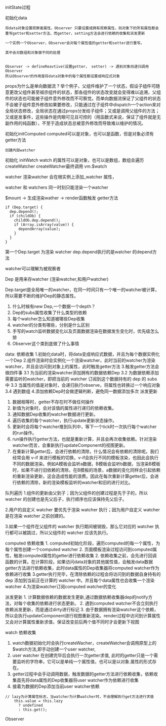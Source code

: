  initState过程
  
  初始化data


    将data对象设置观察者属性，Observer 只要设置成拥有观察属性，则对象下的所有属性都会重写getter和setter方法，而getter，setting方法会进行依赖的收集和派发更新
  
    一个实例一个Observer，Observer会对每个属性值的getter和setter进行重写。

    其中会对数组和对象做不同的处理


    Observer -> defineReavtive(设置getter， setter) -> 遇到对象则递归调用Observer
    所以Observer的作用是将data对象中的每个属性都设置成响应式对象





  
  props为什么是单向数据流 ?
      举个例子，父组件维护了一个状态，假设子组件可随意更改父组件甚至祖宗组件的状态，那各组件的状态改变就会变得难以追溯，父组件的状态也可能被子组件意外修改而不可察觉。而单向数据流保证了父组件的状态不会被子组件意外修改如果要修改，只能通过在子组件中dispatch一个action来对全局状态修改，全局状态在通过props分发给子组件；又或是调用父组件的方法；又或是发事件，这些操作是肉眼可见且可控的（用函数式来说，保证了组件就是无副作用的纯函数），不至于造成状态总被意外修改而导致难以维护的情况。







  
  
  初始化initComputed
    computed可以是对象，也可以是函数，但是对象必须有getter方法

    创建内部watcher

  
  初始化 initWatch
    watch 的属性可以是对象，也可以是数组，数组会遍历createWatcher
    createWatcher最终调用 vm.$watch
  







watcher 
  渲染watcher 会在根实例上添加_watcher 属性，

  watcher 和 watchers
同一时刻只能渲染一个watcher


$mount -> 生成渲染wather -> render函数触发 getter方法

```
if (Dep.target) {
  dep.depend();
  if (childOb) {
    childOb.dep.depend();
    if (Array.isArray(value)) {
      dependArray(value);
    }
  }
}
```

第一个Dep.target 为渲染 watcher
dep.depend执行的是watcher 的depend方法

watcher可以理解为被观察者


Dep 是用来存watcher (渲染watcher,和用户watcher)

Dep.target是全局唯一的watcher，在同一时间只有一个唯一的watcher被计算，所以需要不断的维护Dep的静态属性。



1. 什么时候有new Dep,一个数据一个depth？
2. Dep的subs属性收集了什么类型的依赖
3. 每个watcher怎么知道被哪些Dep收集
4. watcher的分类有哪些，分别是什么区别
5. 手写的watch监听数据变化以及页面数据渲染在数据发生变化时，优先级怎么排
6. Observer这个类到底做了什么事情


data: 
依赖收集
  1.初始化data时，将data变成响应式数据，并且为每个数据实例化一个Dep
  2.组件渲染时会实例化一个渲染watcher，此时当前的watcher为渲染watcher，并且会访问到对象上的属性，此时触发getter方法
  3.触发getter方法会做四件事
   3.1 为当前的渲染watcher添加拥有的数据依赖Dep
   3.2 为数据依赖添加需要监听的watcher，即把当前的 watcher 订阅到这个数据持有的 dep 的 subs 中
   3.3 当属性的值是对象时，会递归执行observe，将属性也转换过一个响应对象
   3.4 遇到数组
  4.添加依赖Dep时会做逻辑判断，避免同一数据添加多次
派发更新
  1. 数据相等时，getter不存在时不做任何操作
  2. 新值为对象时，会对该值的属性进行递归的依赖收集。
  3. 通知数据Dep收集的watcher数据进行更新。
  4. 遍历收集的每个watcher，执行update更新状态操作。
  5. 更新时会将每个watcher推到队列中，等下一个tick时一次执行每个watcher的run操作。
  6. run操作执行getter方法，也就是重新计算，并且会再次收集依赖。针对渲染watcher而言，会重新执行updateComponent的视图更新。
  7. 在重新计算getter后，会进行依赖的清除，什么情况会有依赖的清除呢。我们经常会用 v-if 来进行模板的切换，v-if会执行不同的模板渲染，也因此会执行不同的数据渲染。例如A模板会监听a数据，B模板会监听b数据，当渲染B模板时，如果不进行旧依赖的清除，在B模板的场景，a数据的变化同样会引起依赖的重新渲染更新，这会造成性能的浪费。因此在每次重新计算getter后，会进行依赖的清除，新的渲染模板监听的watcher和旧的进行对比。



队列遍历
  1.组件的更新由父到子；因为父组件的创建过程是先于子的，所以 watcher 的创建也是先父后子，执行顺序也应该保持先父后子。

  2.用户的自定义 watcher 要优先于渲染 watcher 执行；因为用户自定义 watcher 是在渲染 watcher 之前创建的。

  3.如果一个组件在父组件的 watcher 执行期间被销毁，那么它对应的 watcher 执行都可以被跳过，所以父组件的 watcher 应该先执行。




computed
  依赖收集
    1. computed初始化阶段，遍历computed的每一个属性，为每个属性创建一个computed watcher
    2. 页面模板渲染过程访问到computed属性，触发computed属性的getter进行依赖收集
    2. 依赖收集之前，会先进行回调函数的计算。在计算阶段，如果访问data对象的其他属性值，会触发data数据getter方法进行依赖收集，此时data属性的Dep收集器将computed watcher作为依赖进行收集
    3.getter执行完毕，在清除依赖的过程会将访问到的数据自身持有的 dep 添加到当前正在计算的 watcher 中。并且每个data属性也会收集一个渲染watcher
    4.为渲染watcher订阅computed watcher的变化

  派发更新
    1. 计算数据依赖的数据发生更新,通过数据依赖收集器dep的notify方法，对每个收集的依赖进行状态更新。
    2. 遇到computed watcher不会立刻执行依赖派发更新，而是通过dirty进行标记
    3. 由于数据拥有渲染watcher这个依赖，所以会执行updateComponent进行视图重新渲染。render过程中访问到计算属性又会对计算属性重新求值，保证改变前后两个值不同时才会更新下视图



watch
  依赖收集
  1. watch数据初始化时会执行createWacher，createWatcher会调用原型上的$watch方法,即手动创建一个user watcher,
  2. user watcher 在创建完毕后会执行一次getter求值,
此时的getter只是一个需要监听的字符串，它可以是单纯一个属性值，也可以是以对象.属性的形式存在。
  3. getter过程中会手动调用数据，触发数据的getter方法进行依赖收集，依赖收集首先将data属性的Dep收集器将user watcher作为依赖进行收集
  4. 接着为数据的Dep添加当前user watcher依赖



```
// lazy为计算属性标志，当watcher为计算watcher时，不会理解执行get方法进行求值
    this.value = this.lazy
      ? undefined
      : this.get();
```



Observer
